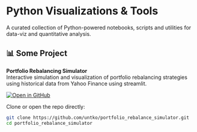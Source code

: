 
# Python Visualizations & Tools

A curated collection of Python-powered notebooks, scripts and utilities for data-viz and quantitative analysis.

## 📊 Some Project  
**Portfolio Rebalancing Simulator**  
Interactive simulation and visualization of portfolio rebalancing strategies using historical data from Yahoo Finance using streamlit.

[![Open in GitHub](https://img.shields.io/badge/GitHub-Open%20Repo-blue?logo=github)](https://github.com/untko/portfolio_rebalance_simulator)

Clone or open the repo directly:

```bash
git clone https://github.com/untko/portfolio_rebalance_simulator.git
cd portfolio_rebalance_simulator
```